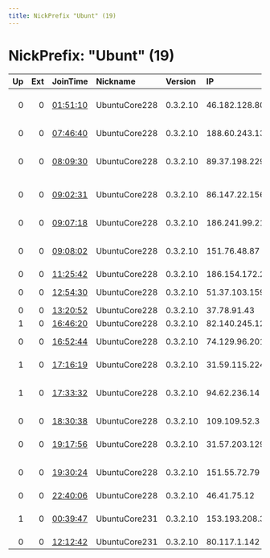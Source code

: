 ```yaml
---
title: NickPrefix "Ubunt" (19)
---
```


# NickPrefix: "Ubunt" (19)

|   Up |   Ext | JoinTime                                                                                            | Nickname      | Version   | IP              | AS                                       | CC   |   ORp |   Dirp | OS    | Contact   |   eFamMembers |
|-----:|------:|:----------------------------------------------------------------------------------------------------|:--------------|:----------|:----------------|:-----------------------------------------|:-----|------:|-------:|:------|:----------|--------------:|
|    0 |     0 | [01:51:10](https://metrics.torproject.org/rs.html#details/1D0B98BB52C39E9D9DA5F52E2A2E31932BE9E0B8) | UbuntuCore228 | 0.3.2.10  | 46.182.128.80   | Closed Joint Stock Company SibTransTelec | ru   | 33517 |      0 | Linux | None      |             1 |
|    0 |     0 | [07:46:40](https://metrics.torproject.org/rs.html#details/29221DEB6466C332E86F6C1300FFEBFBCC77425A) | UbuntuCore228 | 0.3.2.10  | 188.60.243.137  | Swisscom Switzerland Ltd                 | ch   | 34997 |      0 | Linux | None      |             1 |
|    0 |     0 | [08:09:30](https://metrics.torproject.org/rs.html#details/4390DC94E1F1985AAF9273F395098AC4953A330D) | UbuntuCore228 | 0.3.2.10  | 89.37.198.229   | Neda Gostar Saba Data Transfer Company P | ir   | 45169 |      0 | Linux | None      |             1 |
|    0 |     0 | [09:02:31](https://metrics.torproject.org/rs.html#details/7F5A81AFEBBE34AEA6CE82495960887C18DB3626) | UbuntuCore228 | 0.3.2.10  | 86.147.22.156   | British Telecommunications PLC           | gb   | 35529 |      0 | Linux | None      |             1 |
|    0 |     0 | [09:07:18](https://metrics.torproject.org/rs.html#details/A8747C2DB3B6E3DFAA455C8A48094056A27DB8F5) | UbuntuCore228 | 0.3.2.10  | 186.241.99.219  | Telemar Norte Leste S.A.                 | br   | 46241 |      0 | Linux | None      |             1 |
|    0 |     0 | [09:08:02](https://metrics.torproject.org/rs.html#details/855D733CEAAC225C7746731DF688D891438CF58D) | UbuntuCore228 | 0.3.2.10  | 151.76.48.87    | Wind Telecomunicazioni SpA               | it   | 44503 |      0 | Linux | None      |             1 |
|    0 |     0 | [11:25:42](https://metrics.torproject.org/rs.html#details/082D6BAAB39C32F6FFF73ACDD61327D134B67F76) | UbuntuCore228 | 0.3.2.10  | 186.154.172.234 | Colombia                                 | co   | 33685 |      0 | Linux | None      |             1 |
|    0 |     0 | [12:54:30](https://metrics.torproject.org/rs.html#details/A8AC1CEE24C4388F70DA89A0D96C0635497044FE) | UbuntuCore228 | 0.3.2.10  | 51.37.103.159   | Vodafone Ireland Limited                 | ie   | 40661 |      0 | Linux | None      |             1 |
|    0 |     0 | [13:20:52](https://metrics.torproject.org/rs.html#details/36CA78FD2AF1C31E2ECAAE923000BF86EA0FBBDC) | UbuntuCore228 | 0.3.2.10  | 37.78.91.43     | Rostelecom                               | ru   | 33945 |      0 | Linux | None      |             1 |
|    1 |     0 | [16:46:20](https://metrics.torproject.org/rs.html#details/AC30D65384F272436C6A733DEC30AE452F6F3AE5) | UbuntuCore228 | 0.3.2.10  | 82.140.245.129  | Rostelecom                               | ru   | 38049 |      0 | Linux | None      |             1 |
|    0 |     0 | [16:52:44](https://metrics.torproject.org/rs.html#details/C1040A27FC1B014E19DE1377EBC539C5A1CDAB9F) | UbuntuCore228 | 0.3.2.10  | 74.129.96.201   | Time Warner Cable Internet LLC           | us   | 42375 |      0 | Linux | None      |             1 |
|    1 |     0 | [17:16:19](https://metrics.torproject.org/rs.html#details/0DF3A3BB19787E42AB9A1FEE8105CEAB7D0920CF) | UbuntuCore228 | 0.3.2.10  | 31.59.115.224   | Aria Shatel Company Ltd                  | ir   | 37901 |      0 | Linux | None      |             1 |
|    1 |     0 | [17:33:32](https://metrics.torproject.org/rs.html#details/62FCC75A0A2622DCC0C6052BF3FC19F3E0C08864) | UbuntuCore228 | 0.3.2.10  | 94.62.236.14    | Vodafone Portugal - Communicacoes Pessoa | pt   | 39979 |      0 | Linux | None      |             1 |
|    0 |     0 | [18:30:38](https://metrics.torproject.org/rs.html#details/35F0363CECC8C9325D699E868B44880ED93FCF1F) | UbuntuCore228 | 0.3.2.10  | 109.109.52.3    | Andishe Sabz Khazar Co. P.j.s.           | ir   | 44801 |      0 | Linux | None      |             1 |
|    0 |     0 | [19:17:56](https://metrics.torproject.org/rs.html#details/6F032202CCC96CA4539E8CE70CB8BAC2260DF169) | UbuntuCore228 | 0.3.2.10  | 31.57.203.129   | Aria Shatel Company Ltd                  | ir   | 34415 |      0 | Linux | None      |             1 |
|    0 |     0 | [19:30:24](https://metrics.torproject.org/rs.html#details/D4D32A32F654635343079A2838AEA25B30718C85) | UbuntuCore228 | 0.3.2.10  | 151.55.72.79    | Wind Telecomunicazioni SpA               | it   | 42889 |      0 | Linux | None      |             1 |
|    0 |     0 | [22:40:06](https://metrics.torproject.org/rs.html#details/911732B39A0FDE018FCBAB8DD448CEB14FBA46F6) | UbuntuCore228 | 0.3.2.10  | 46.41.75.12     | Rostelecom                               | ru   | 38661 |      0 | Linux | None      |             1 |
|    1 |     0 | [00:39:47](https://metrics.torproject.org/rs.html#details/FB49672EE86AA12DD0A554CCAC872F65377177BC) | UbuntuCore231 | 0.3.2.10  | 153.193.208.35  | NTT Communications Corporation           | jp   | 45897 |      0 | Linux | None      |             1 |
|    0 |     0 | [12:12:42](https://metrics.torproject.org/rs.html#details/58D2595780CA572BB9A6BA1304F8C1F190892F58) | UbuntuCore231 | 0.3.2.10  | 80.117.1.142    | Telecom Italia                           | it   | 46163 |      0 | Linux | None      |             1 |
